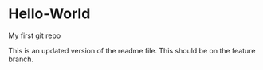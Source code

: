 # Hello-World
My first git repo

This is an updated version of the readme file. This should be on the feature branch. 
